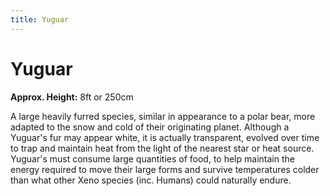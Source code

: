```yaml
---
title: Yuguar
---
```


# Yuguar

**Approx. Height:** 8ft or 250cm

A large heavily furred species, similar in appearance to a polar bear, more adapted to the snow and cold of their originating planet. Although a Yuguar's fur may appear white, it is actually transparent, evolved over time to trap and maintain heat from the light of the nearest star or heat source. Yuguar's must consume large quantities of food, to help maintain the energy required to move their large forms and survive temperatures colder than what other Xeno species (inc. Humans) could naturally endure.
